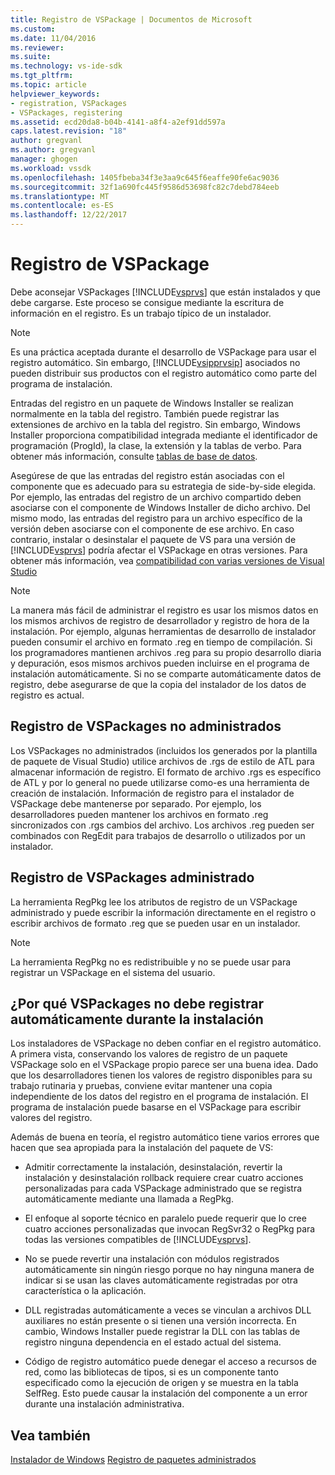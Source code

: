 ```yaml
---
title: Registro de VSPackage | Documentos de Microsoft
ms.custom: 
ms.date: 11/04/2016
ms.reviewer: 
ms.suite: 
ms.technology: vs-ide-sdk
ms.tgt_pltfrm: 
ms.topic: article
helpviewer_keywords:
- registration, VSPackages
- VSPackages, registering
ms.assetid: ecd20da8-b04b-4141-a8f4-a2ef91dd597a
caps.latest.revision: "18"
author: gregvanl
ms.author: gregvanl
manager: ghogen
ms.workload: vssdk
ms.openlocfilehash: 1405fbeba34f3e3aa9c645f6eaffe90fe6ac9036
ms.sourcegitcommit: 32f1a690fc445f9586d53698fc82c7debd784eeb
ms.translationtype: MT
ms.contentlocale: es-ES
ms.lasthandoff: 12/22/2017
---
```

# <a name="vspackage-registration"></a>Registro de VSPackage
Debe aconsejar VSPackages [!INCLUDE[vsprvs](../../code-quality/includes/vsprvs_md.md)] que están instalados y que debe cargarse. Este proceso se consigue mediante la escritura de información en el registro. Es un trabajo típico de un instalador.  
  
> [!NOTE]
>  Es una práctica aceptada durante el desarrollo de VSPackage para usar el registro automático. Sin embargo, [!INCLUDE[vsipprvsip](../../extensibility/includes/vsipprvsip_md.md)] asociados no pueden distribuir sus productos con el registro automático como parte del programa de instalación.  
  
 Entradas del registro en un paquete de Windows Installer se realizan normalmente en la tabla del registro. También puede registrar las extensiones de archivo en la tabla del registro. Sin embargo, Windows Installer proporciona compatibilidad integrada mediante el identificador de programación (ProgId), la clase, la extensión y la tablas de verbo. Para obtener más información, consulte [tablas de base de datos](http://msdn.microsoft.com/library/aa368259\(VS.85\).aspx).  
  
 Asegúrese de que las entradas del registro están asociadas con el componente que es adecuado para su estrategia de side-by-side elegida. Por ejemplo, las entradas del registro de un archivo compartido deben asociarse con el componente de Windows Installer de dicho archivo. Del mismo modo, las entradas del registro para un archivo específico de la versión deben asociarse con el componente de ese archivo. En caso contrario, instalar o desinstalar el paquete de VS para una versión de [!INCLUDE[vsprvs](../../code-quality/includes/vsprvs_md.md)] podría afectar el VSPackage en otras versiones. Para obtener más información, vea [compatibilidad con varias versiones de Visual Studio](../../extensibility/supporting-multiple-versions-of-visual-studio.md)  
  
> [!NOTE]
>  La manera más fácil de administrar el registro es usar los mismos datos en los mismos archivos de registro de desarrollador y registro de hora de la instalación. Por ejemplo, algunas herramientas de desarrollo de instalador pueden consumir el archivo en formato .reg en tiempo de compilación. Si los programadores mantienen archivos .reg para su propio desarrollo diaria y depuración, esos mismos archivos pueden incluirse en el programa de instalación automáticamente. Si no se comparte automáticamente datos de registro, debe asegurarse de que la copia del instalador de los datos de registro es actual.  
  
## <a name="registering-unmanaged-vspackages"></a>Registro de VSPackages no administrados  
 Los VSPackages no administrados (incluidos los generados por la plantilla de paquete de Visual Studio) utilice archivos de .rgs de estilo de ATL para almacenar información de registro. El formato de archivo .rgs es específico de ATL y por lo general no puede utilizarse como-es una herramienta de creación de instalación. Información de registro para el instalador de VSPackage debe mantenerse por separado. Por ejemplo, los desarrolladores pueden mantener los archivos en formato .reg sincronizados con .rgs cambios del archivo. Los archivos .reg pueden ser combinados con RegEdit para trabajos de desarrollo o utilizados por un instalador.  
  
## <a name="registering-managed-vspackages"></a>Registro de VSPackages administrado  
 La herramienta RegPkg lee los atributos de registro de un VSPackage administrado y puede escribir la información directamente en el registro o escribir archivos de formato .reg que se pueden usar en un instalador.  
  
> [!NOTE]
>  La herramienta RegPkg no es redistribuible y no se puede usar para registrar un VSPackage en el sistema del usuario.  
  
## <a name="why-vspackages-should-not-self-register-at-install-time"></a>¿Por qué VSPackages no debe registrar automáticamente durante la instalación  
 Los instaladores de VSPackage no deben confiar en el registro automático. A primera vista, conservando los valores de registro de un paquete VSPackage solo en el VSPackage propio parece ser una buena idea. Dado que los desarrolladores tienen los valores de registro disponibles para su trabajo rutinaria y pruebas, conviene evitar mantener una copia independiente de los datos del registro en el programa de instalación. El programa de instalación puede basarse en el VSPackage para escribir valores del registro.  
  
 Además de buena en teoría, el registro automático tiene varios errores que hacen que sea apropiada para la instalación del paquete de VS:  
  
-   Admitir correctamente la instalación, desinstalación, revertir la instalación y desinstalación rollback requiere crear cuatro acciones personalizadas para cada VSPackage administrado que se registra automáticamente mediante una llamada a RegPkg.  
  
-   El enfoque al soporte técnico en paralelo puede requerir que lo cree cuatro acciones personalizadas que invocan RegSvr32 o RegPkg para todas las versiones compatibles de [!INCLUDE[vsprvs](../../code-quality/includes/vsprvs_md.md)].  
  
-   No se puede revertir una instalación con módulos registrados automáticamente sin ningún riesgo porque no hay ninguna manera de indicar si se usan las claves automáticamente registradas por otra característica o la aplicación.  
  
-   DLL registradas automáticamente a veces se vinculan a archivos DLL auxiliares no están presente o si tienen una versión incorrecta. En cambio, Windows Installer puede registrar la DLL con las tablas de registro ninguna dependencia en el estado actual del sistema.  
  
-   Código de registro automático puede denegar el acceso a recursos de red, como las bibliotecas de tipos, si es un componente tanto especificado como la ejecución de origen y se muestra en la tabla SelfReg. Esto puede causar la instalación del componente a un error durante una instalación administrativa.  
  
## <a name="see-also"></a>Vea también  
 [Instalador de Windows](http://msdn.microsoft.com/library/cc185688\(VS.85\).aspx)   
 [Registro de paquetes administrados](http://msdn.microsoft.com/en-us/f69e0ea3-6a92-4639-8ca9-4c9c210e58a1)